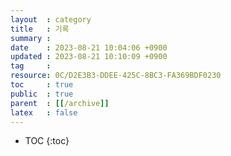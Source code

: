 ```yaml
---
layout  : category
title   : 기록
summary : 
date    : 2023-08-21 10:04:06 +0900
updated : 2023-08-21 10:10:09 +0900
tag     : 
resource: 0C/D2E3B3-DDEE-425C-8BC3-FA369BDF0230
toc     : true
public  : true
parent  : [[/archive]]
latex   : false
---
```

* TOC
{:toc}

# 
